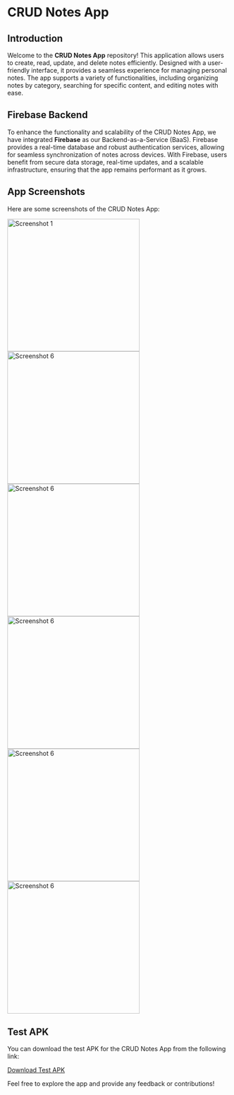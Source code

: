 # CRUD Notes App

## Introduction

Welcome to the **CRUD Notes App** repository! This application allows users to create, read, update, and delete notes efficiently. Designed with a user-friendly interface, it provides a seamless experience for managing personal notes. The app supports a variety of functionalities, including organizing notes by category, searching for specific content, and editing notes with ease.

## Firebase Backend

To enhance the functionality and scalability of the CRUD Notes App, we have integrated **Firebase** as our Backend-as-a-Service (BaaS). Firebase provides a real-time database and robust authentication services, allowing for seamless synchronization of notes across devices. With Firebase, users benefit from secure data storage, real-time updates, and a scalable infrastructure, ensuring that the app remains performant as it grows.

## App Screenshots

Here are some screenshots of the CRUD Notes App:

<img src="https://github.com/user-attachments/assets/e7024b86-5292-40ec-941b-b3d2390ea664" alt="Screenshot 1" width="300" />
<img src="https://github.com/user-attachments/assets/a6f3c2b7-ef08-447d-9511-d01d06e488b4" alt="Screenshot 6" width="300" />
<img src="https://github.com/user-attachments/assets/db7125a8-bae1-48af-95d0-a706d5bfe139" alt="Screenshot 6" width="300" />
<img src="https://github.com/user-attachments/assets/06cd98a5-9bd7-477e-90ca-69a13bc7ede4" alt="Screenshot 6" width="300" />
<img src="https://github.com/user-attachments/assets/67061747-7d00-4aa2-a8cd-d3fecd801456" alt="Screenshot 6" width="300" />
<img src="https://github.com/user-attachments/assets/a86853f7-d374-4be0-a62c-117ec4cea606" alt="Screenshot 6" width="300" />






## Test APK

You can download the test APK for the CRUD Notes App from the following link:

[Download Test APK](https://example.com/test-apk-download)

Feel free to explore the app and provide any feedback or contributions!
